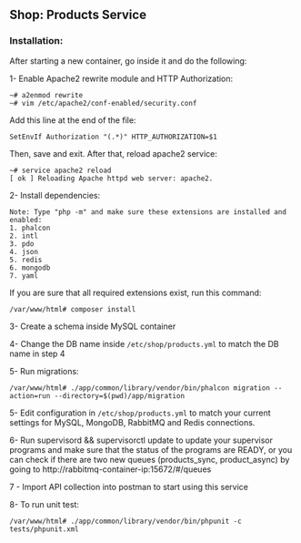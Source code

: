 Shop: Products Service
--
### Installation:

After starting a new container, go inside it and do the following:

1- Enable Apache2 rewrite module and HTTP Authorization:
```shell script
~# a2enmod rewrite
~# vim /etc/apache2/conf-enabled/security.conf
```
Add this line at the end of the file:
```shell script
SetEnvIf Authorization "(.*)" HTTP_AUTHORIZATION=$1
```
Then, save and exit. After that, reload apache2 service:
```shell script
~# service apache2 reload
[ ok ] Reloading Apache httpd web server: apache2.
```

2- Install dependencies:
```text
Note: Type "php -m" and make sure these extensions are installed and enabled:
1. phalcon
2. intl
3. pdo
4. json
5. redis
6. mongodb
7. yaml
```
If you are sure that all required extensions exist, run this command:
```shell script
/var/www/html# composer install
```
3- Create a schema inside MySQL container

4- Change the DB name inside ```/etc/shop/products.yml``` to match the DB name in step 4

5- Run migrations:
```shell script
/var/www/html# ./app/common/library/vendor/bin/phalcon migration --action=run --directory=$(pwd)/app/migration
```

5- Edit configuration in ```/etc/shop/products.yml``` to match your current settings for MySQL, MongoDB, RabbitMQ and Redis connections.

6- Run supervisord && supervisorctl update to update your supervisor programs and make sure that the status of the programs are READY, or you can check if there are two new queues (products_sync, product_async) by going to http://rabbitmq-container-ip:15672/#/queues

7 - Import API collection into postman to start using this service

8- To run unit test:
```shell script
/var/www/html# ./app/common/library/vendor/bin/phpunit -c tests/phpunit.xml
```
